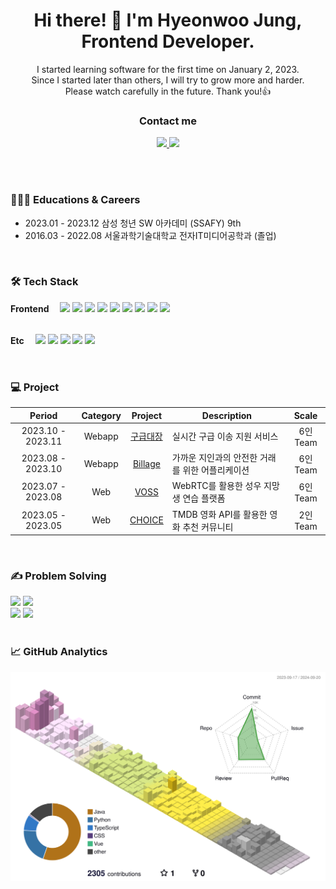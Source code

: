 <div align="center">
  <h1>Hi there! 👋 I'm Hyeonwoo Jung, Frontend Developer.</h1>
  I started learning software for the first time on January 2, 2023. </br>
  Since I started later than others, I will try to grow more and harder. </br>
  Please watch carefully in the future. Thank you!👍 

  <h3> Contact me</h3>
  <div>
    <a href="mailto:gusehd3279@gmail.com">
      <img src="https://img.shields.io/badge/Email-EA4335?style=flat-square&logo=gmail&logoColor=white&link=gusehd3279@gmail.com"/>
    </a>
    <a href="https://hyonu.tistory.com/">
      <img src="https://img.shields.io/badge/Tech Blog-F6F5F5?style=flat-square&logo=Tistory&logoColor=black">
    </a>
  </div>
</div>

<br /><br />

### 👩🏻‍🎓 Educations & Careers

- 2023.01 - 2023.12 삼성 청년 SW 아카데미 (SSAFY) 9th
- 2016.03 - 2022.08 서울과학기술대학교 전자IT미디어공학과 (졸업)

<br />

### 🛠️ Tech Stack

<div>  
  <b>Frontend　</b>
  <img src="https://img.shields.io/badge/React-61DAFB?style=flat-square&logo=react&logoColor=black">
  <img src="https://img.shields.io/badge/TypeScript-3178C6?style=flat-square&logo=typescript&logoColor=white">
  <img src="https://img.shields.io/badge/Recoil-3578E5?style=flat-square&logo=recoil&logoColor=white">
  <img src="https://img.shields.io/badge/Styledcomponents-DB7093?style=flat-square&logo=styledcomponents&logoColor=white">
  <img src="https://img.shields.io/badge/PWA-5A0FC8?style=flat-square&logo=pwa&logoColor=white">
  <img src="https://img.shields.io/badge/Vite-646CFF?style=flat-square&logo=vite&logoColor=white">
  <img src="https://img.shields.io/badge/JavaScript-F7DF1E?style=flat-square&logo=javascript&logoColor=black">
  <img src="https://img.shields.io/badge/HTML-E34F26?style=flat-square&logo=HTML5&logoColor=white">
  <img src="https://img.shields.io/badge/CSS-1572B6?style=flat-square&logo=CSS3&logoColor=white">
  <br/><br/>
  
  <b>Etc　</b>
  <img src="https://img.shields.io/badge/Python-3776AB?style=flat-square&logo=python&logoColor=white">
  <img src="https://img.shields.io/badge/GitHub-181717?style=flat-square&logo=GitHub&logoColor=white">
  <img src="https://img.shields.io/badge/GitLab-FC6D26?style=flat-square&logo=GitLab&logoColor=white">
  <img src="https://img.shields.io/badge/Jira-0052CC?style=flat-square&logo=Jira&logoColor=white">
  <a target="_blank" rel="noopener noreferrer nofollow"><img src="https://img.shields.io/badge/Mattermost-0058CC?style=flat-square&amp;logo=Mattermost&amp;logoColor=white" style="max-width: 100%;"></a>
</div>

<br />

### 💻 Project

|      Period       |       Category        |                            Project                             |                   Description                      |   Scale  |
| :---------------: | :-------------------: | :------------------------------------------------------------: | -------------------------------------------------- | :------: |
| 2023.10 - 2023.11 |        Webapp         | [구급대장](https://github.com/hyo-nu/gu-geup-dae-jang)         | 실시간 구급 이송 지원 서비스                        | 6인 Team |
| 2023.08 - 2023.10 |        Webapp         | [Billage](https://github.com/B-108/Billage)                    | 가까운 지인과의 안전한 거래를 위한 어플리케이션     | 6인 Team |
| 2023.07 - 2023.08 |          Web          | [VOSS](https://github.com/hyo-nu/VOSS)                         | WebRTC를 활용한 성우 지망생 연습 플랫폼             | 6인 Team |
| 2023.05 - 2023.05 |          Web          | [CHOICE](https://github.com/hyo-nu/CHOICE)                     | TMDB 영화 API를 활용한 영화 추천 커뮤니티           | 2인 Team |

<br />

### ✍️ Problem Solving 

<div>
  <img src="http://mazassumnida.wtf/api/v2/generate_badge?boj=gusehd502">
  <img src="http://mazandi.herokuapp.com/api?handle=gusehd502&theme=warm"/>
</div>
<div>
  <img src="http://mazassumnida.wtf/api/v2/generate_badge?boj=gusehd3279">
  <img src="http://mazandi.herokuapp.com/api?handle=gusehd3279&theme=warm"/>
</div>

<br />

### 📈 GitHub Analytics

![3d-asset](./profile-3d-contrib/profile-south-season-animate.svg)

  

